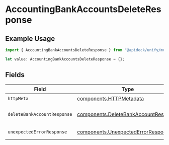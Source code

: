 # AccountingBankAccountsDeleteResponse

## Example Usage

```typescript
import { AccountingBankAccountsDeleteResponse } from "@apideck/unify/models/operations";

let value: AccountingBankAccountsDeleteResponse = {};
```

## Fields

| Field                                                                                        | Type                                                                                         | Required                                                                                     | Description                                                                                  |
| -------------------------------------------------------------------------------------------- | -------------------------------------------------------------------------------------------- | -------------------------------------------------------------------------------------------- | -------------------------------------------------------------------------------------------- |
| `httpMeta`                                                                                   | [components.HTTPMetadata](../../models/components/httpmetadata.md)                           | :heavy_check_mark:                                                                           | N/A                                                                                          |
| `deleteBankAccountResponse`                                                                  | [components.DeleteBankAccountResponse](../../models/components/deletebankaccountresponse.md) | :heavy_minus_sign:                                                                           | Bank Account deleted                                                                         |
| `unexpectedErrorResponse`                                                                    | [components.UnexpectedErrorResponse](../../models/components/unexpectederrorresponse.md)     | :heavy_minus_sign:                                                                           | Unexpected error                                                                             |